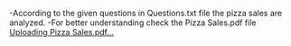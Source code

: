 -According to the given questions in Questions.txt file the pizza sales are analyzed. 
-For better understanding check the Pizza Sales.pdf file
[Uploading Pizza Sales.pdf…]()
